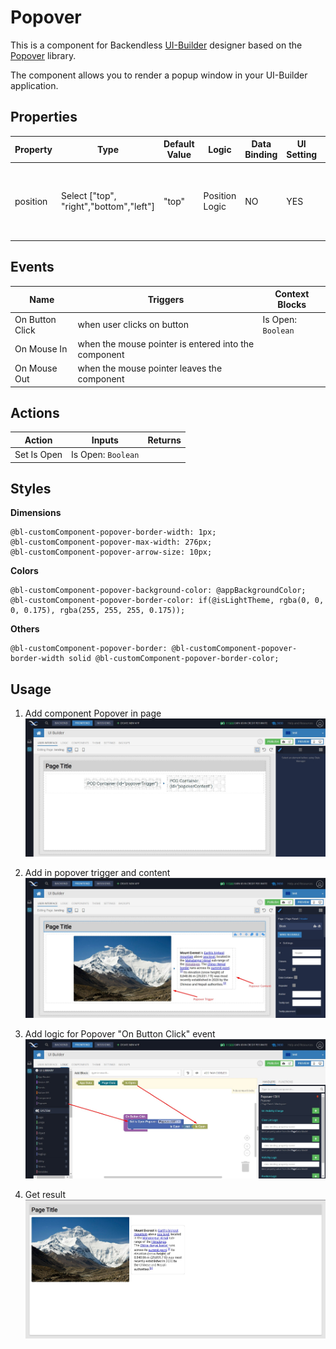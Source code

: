 # Popover

This is a component for Backendless [UI-Builder](https://backendless.com/developers/#ui-builder) designer based on the [Popover](https://react-bootstrap.github.io/components/overlays/#popovers) library.

The component allows you to render a popup window in your UI-Builder application.

## Properties

| Property | Type                                    | Default Value | Logic          | Data Binding | UI Setting | Description                                                            |
| -------- | --------------------------------------- | ------------- | -------------- | ------------ | ---------- | ---------------------------------------------------------------------- |
| position | Select ["top", "right","bottom","left"] | "top"         | Position Logic | NO           | YES        | Allows to determine the position of the popover relative to the button |

## Events

| Name            | Triggers                                             | Context Blocks     |
| --------------- | ---------------------------------------------------- | ------------------ |
| On Button Click | when user clicks on button                           | Is Open: `Boolean` |
| On Mouse In     | when the mouse pointer is entered into the component |                    |
| On Mouse Out    | when the mouse pointer leaves the component          |                    |

## Actions

| Action      | Inputs             | Returns |
| ----------- | ------------------ | ------- |
| Set Is Open | Is Open: `Boolean` |         |

## Styles

**Dimensions**
```
@bl-customComponent-popover-border-width: 1px;
@bl-customComponent-popover-max-width: 276px;
@bl-customComponent-popover-arrow-size: 10px;
```

**Colors**
```
@bl-customComponent-popover-background-color: @appBackgroundColor;
@bl-customComponent-popover-border-color: if(@isLightTheme, rgba(0, 0, 0, 0.175), rgba(255, 255, 255, 0.175));
```

**Others**
```
@bl-customComponent-popover-border: @bl-customComponent-popover-border-width solid @bl-customComponent-popover-border-color;
```

## Usage

1. Add component Popover in page
    ![add component in page](./example-images/add-in-page.jpg)

2. Add in popover trigger and content
    ![add trigger and content](./example-images/add-triger-and-content.jpg)

3. Add logic for Popover "On Button Click" event
    ![add logic for on button click](./example-images/on-button-click-event.jpg)

4. Get result
    ![result](./example-images/result.jpg)
